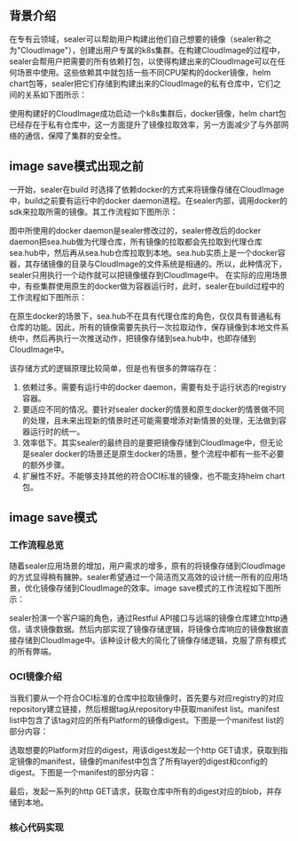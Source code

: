 ## 背景介绍
在专有云领域，sealer可以帮助用户构建出他们自己想要的镜像（sealer称之为"CloudImage"），创建出用户专属的k8s集群。在构建CloudImage的过程中，sealer会帮用户把需要的所有依赖打包，以使得构建出来的CloudImage可以在任何场景中使用。这些依赖其中就包括一些不同CPU架构的docker镜像，helm chart包等，sealer把它们存储到构建出来的CloudImage的私有仓库中，它们之间的关系如下图所示：

使用构建好的CloudImage成功启动一个k8s集群后，docker镜像，helm chart包已经存在于私有仓库中，这一方面提升了镜像拉取效率，另一方面减少了与外部网络的通信，保障了集群的安全性。
## image save模式出现之前
一开始，sealer在build 时选择了依赖docker的方式来将镜像存储在CloudImage中，build之前要有运行中的docker daemon进程。在sealer内部，调用docker的sdk来拉取所需的镜像。其工作流程如下图所示：

图中所使用的docker daemon是sealer修改过的，sealer修改后的docker daemon把sea.hub做为代理仓库，所有镜像的拉取都会先拉取到代理仓库sea.hub中，然后再从sea.hub仓库拉取到本地。sea.hub实质上是一个docker容器，其存储镜像的目录与CloudImage的文件系统是相通的。所以，此种情况下，sealer只用执行一个动作就可以把镜像缓存到CloudImage中。
在实际的应用场景中，有些集群使用原生的docker做为容器运行时，此时，sealer在build过程中的工作流程如下图所示：

在原生docker的场景下，sea.hub不在具有代理仓库的角色，仅仅具有普通私有仓库的功能。因此，所有的镜像需要先执行一次拉取动作，保存镜像到本地文件系统中，然后再执行一次推送动作，把镜像存储到sea.hub中，也即存储到CloudImage中。

该存储方式的逻辑原理比较简单，但是也有很多的弊端存在：
1. 依赖过多。需要有运行中的docker daemon，需要有处于运行状态的registry容器。
1. 要适应不同的情况。要针对sealer docker的情景和原生docker的情景做不同的处理，且未来出现新的情景时还可能需要增添对新情景的处理，无法做到容器运行时的统一。
1. 效率低下。其实sealer的最终目的是要把镜像存储到CloudImage中，但无论是sealer docker的场景还是原生docker的场景，整个流程中都有一些不必要的额外步骤。
1. 扩展性不好。不能够支持其他的符合OCI标准的镜像，也不能支持helm chart包。

## image save模式

### 工作流程总览

随着sealer应用场景的增加，用户需求的增多，原有的将镜像存储到CloudImage的方式显得稍有臃肿。sealer希望通过一个简洁而又高效的设计统一所有的应用场景，优化镜像存储到CloudImage的效率。image save模式的工作流程如下图所示：

sealer扮演一个客户端的角色，通过Restful API接口与远端的镜像仓库建立http通信，请求镜像数据。然后内部实现了镜像存储逻辑，将镜像仓库响应的镜像数据直接存储到CloudImage中。该种设计极大的简化了镜像存储逻辑，克服了原有模式的所有弊端。

### OCI镜像介绍
当我们要从一个符合OCI标准的仓库中拉取镜像时，首先要与对应registry的对应repository建立链接，然后根据tag从repository中获取manifest list。manifest list中包含了该tag对应的所有Platform的镜像digest。下图是一个manifest list的部分内容：

选取想要的Platform对应的digest，用该digest发起一个http GET请求，获取到指定镜像的manifest，镜像的manifest中包含了所有layer的digest和config的digest。下图是一个manifest的部分内容：

最后，发起一系列的http GET请求，获取仓库中所有的digest对应的blob，并存储到本地。


### 核心代码实现

